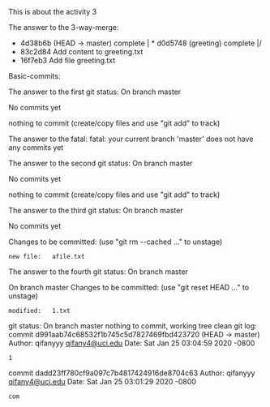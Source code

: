 This is about the activity 3

The answer to the 3-way-merge:
* 4d38b6b (HEAD -> master) complete
| * d0d5748 (greeting) complete
|/  
* 83c2d84 Add content to greeting.txt
* 16f7eb3 Add file greeting.txt

Basic-commits:

The answer to the first git status:
On branch master

No commits yet

nothing to commit (create/copy files and use "git add" to track)

The answer to the fatal:
fatal: your current branch 'master' does not have any commits yet

The answer to the second git status:
On branch master

No commits yet

nothing to commit (create/copy files and use "git add" to track)

The answer to the third git status:
On branch master

No commits yet

Changes to be committed:
  (use "git rm --cached <file>..." to unstage)

    new file:   afile.txt
The answer to the fourth git status:
On branch master

On branch master
Changes to be committed:
  (use "git reset HEAD <file>..." to unstage)

	modified:   1.txt

git status:
On branch master
nothing to commit, working tree clean
git log:
commit d991aab74c68532f1b745c5d7827469fbd423720 (HEAD -> master)
Author: qifanyyy <qifany4@uci.edu>
Date:   Sat Jan 25 03:04:59 2020 -0800

    1

commit dadd23ff780cf9a097c7b4817424916de8704c63
Author: qifanyyy <qifany4@uci.edu>
Date:   Sat Jan 25 03:01:29 2020 -0800

    com


